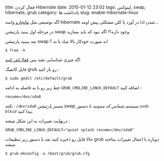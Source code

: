 title: فعال کردن Hibernate 
date: 2015-01-12 23:02
tags: لینوکس, swap, hibernate, grub
category: یادداشت ها
slug: enable-hibernate-linux

اگه توضیعی مثل [مانجارو](http://manjaro.org) واسه hibernate شدن ادا در آورد یا کلن مشکلی پیش اومد...

در مرحله اول ببنید پارتیشن swap وجود داره؟! اگه نبود که باید بسازید.

بعد ببینید پارتیشن swap به صورت خودکار بالا میاد یا نه ؟!

    $ free -h 

اگه چیزی شناسایی نشد پس [فعال‌اش کنید]({tag}swap)

فایل کانفیگ grub رو باز کنید :

    $ sudo gedit /etc/default/grub

خط زیر رو با یه فاصله به ادامه `GRUB_CMDLINE_LINUX_DEFAULT` اضافه کنید :

    resume=/dev/sda8
    
*نکته : `/dev/sda8` مسیر پارتیشن swap سیستم شماس که میتونید با دستور `sudo blkid` پیدا کنید‌.*

درنهایت تغییرات به این شکل میشه : 

    GRUB_CMDLINE_LINUX_DEFAULT="quiet splash resume=/dev/sda8"

حالا فایل رو ذخیره کنید بعد با دستور زیر تنظیمات grub دوباره با اعمال تغییرات ساخته میشه.

    $ grub-mkconfig -o /boot/grub/grub.cfg
